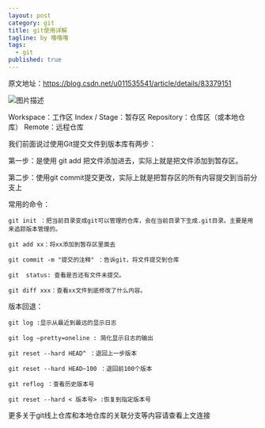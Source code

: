 ```yaml
---
layout: post
category: git
title: git使用详解
tagline: by 噜噜噜
tags: 
  - git
published: true
---
```




<!--more-->

原文地址：https://blog.csdn.net/u011535541/article/details/83379151

![图片描述](https://img.mukewang.com/59c31e4400013bc911720340.png)

Workspace：工作区
Index / Stage：暂存区
Repository：仓库区（或本地仓库）
Remote：远程仓库



我们前面说过使用Git提交文件到版本库有两步：

第一步：是使用 git add 把文件添加进去，实际上就是把文件添加到暂存区。

第二步：使用git commit提交更改，实际上就是把暂存区的所有内容提交到当前分支上



常用的命令：

```
git init ：把当前目录变成git可以管理的仓库，会在当前目录下生成.git目录。主要是用来追踪版本管理的。

git add xx：将xx添加到暂存区里面去

git commit -m "提交的注释" ：告诉git，将文件提交到仓库

git  status: 查看是否还有文件未提交。

git diff xxx：查看xx文件到底修改了什么内容。
```

版本回退：

```
git log :显示从最近到最远的显示日志

git log –pretty=oneline : 简化显示日志的输出

git reset --hard HEAD^ ：退回上一步版本

git reset --hard HEAD~100 ：退回前100个版本

git reflog ：查看历史版本号

git reset --hard < 版本号> :恢复到指定版本号
```

更多关于git线上仓库和本地仓库的关联分支等内容请查看上文连接